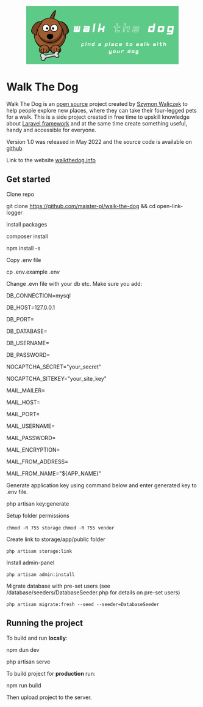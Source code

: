 
  

<p  align="center"><a  href="https://walkthedog.info"  target="_blank"><img  src="https://github.com/majster-pl/walk-the-dog/blob/main/public/images/logo-full-rect_new.png?raw=true"  width="400"></a></p>

  

  

# Walk The Dog

  

  

Walk The Dog is an [open source](https://opensource.com/resources/what-open-source) project created by [Szymon Waliczek](https://waliczek.org/) to help people explore new places, where they can take their four-legged pets for a walk. This is a side project created in free time to upskill knowledge about [Laravel framework](https://laravel.com/) and at the same time create something useful, handy and accessible for everyone.

  

  

Version 1.0 was released in May 2022 and the source code is available on [github](https://github.com/majster-pl/walk-the-dog)

  
  

Link to the website [walkthedog.info](https://walkthedog.info)

  

## Get started

  

Clone repo

  

git clone https://github.com/majster-pl/walk-the-dog && cd open-link-logger

  

install packages

  

composer install

npm install -s

Copy .env file

  

cp .env.example .env

Change .evn file with your db etc. Make sure you add:

  

DB_CONNECTION=mysql

DB_HOST=127.0.0.1

DB_PORT=

DB_DATABASE=

DB_USERNAME=

DB_PASSWORD=

NOCAPTCHA_SECRET="your_secret"

NOCAPTCHA_SITEKEY="your_site_key"

MAIL_MAILER=

MAIL_HOST=

MAIL_PORT=

MAIL_USERNAME=

MAIL_PASSWORD=

MAIL_ENCRYPTION=

MAIL_FROM_ADDRESS=

MAIL_FROM_NAME="${APP_NAME}"

  
  
  

Generate application key using command below and enter generated key to .env file.

  

php artisan key:generate

  

Setup folder permissions

  

`chmod -R 755 storage` `chmod -R 755 vendor`

  

Create link to storage/app/public folder

  

    php artisan storage:link

  

Install admin-panel

    php artisan admin:install

  

Migrate database with pre-set users (see /database/seeders/DatabaseSeeder.php for details on pre-set users)

    php artisan migrate:fresh --seed --seeder=DatabaseSeeder

  

## Running the project

To build and run **locally**:

  

npm dun dev

php artisan serve

  

To build project for **production** run:

  

npm run build

Then upload project to the server.